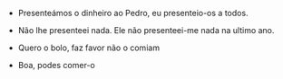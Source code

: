 - Presenteámos o dinheiro ao Pedro, eu presenteio-os a todos.
- Não lhe presenteei nada. Ele não presenteei-me nada na ultimo ano.

- Quero o bolo, faz favor não o comiam
- Boa, podes comer-o